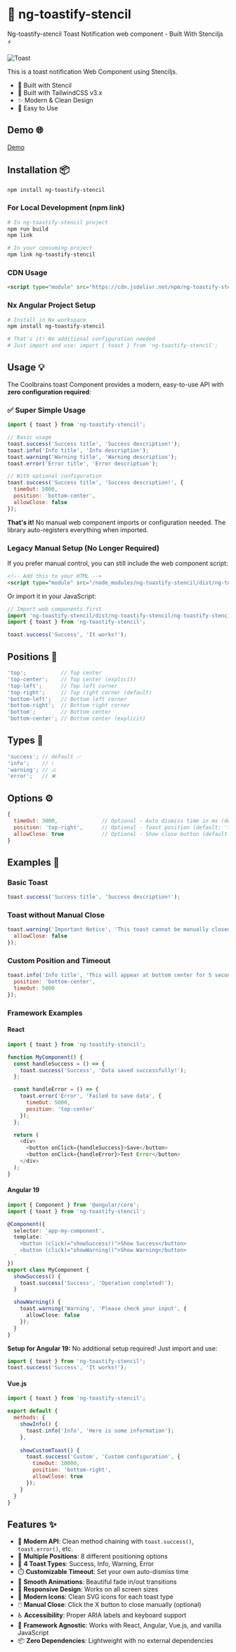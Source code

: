 # 🥂 ng-toastify-stencil

Ng-toastify-stencil Toast Notification web component - Built With Stenciljs ⚡

![Toast](https://github.com/2rohityadav/ng-toastify-stencil/blob/main/ng-toastify-stencil.png?raw=true "Toast")

This is a toast notification Web Component using Stenciljs.

- 🚀 Built with Stencil
- 🎨 Built with TailwindCSS v3.x
- ✨ Modern & Clean Design
- 🎯 Easy to Use

## Demo 🌐

[Demo](https://demo-heyToast.netlify.app/)

## Installation 📦

```bash
npm install ng-toastify-stencil
```

### For Local Development (npm link)
```bash
# In ng-toastify-stencil project
npm run build
npm link

# In your consuming project
npm link ng-toastify-stencil
```

### CDN Usage
```html
<script type="module" src="https://cdn.jsdelivr.net/npm/ng-toastify-stencil@1.0.0/dist/ng-toastify-stencil/ng-toastify-stencil.esm.js"></script>
```

### Nx Angular Project Setup
```bash
# Install in Nx workspace
npm install ng-toastify-stencil

# That's it! No additional configuration needed
# Just import and use: import { toast } from 'ng-toastify-stencil';
```

## Usage 💡

The Coolbrains toast Component provides a modern, easy-to-use API with **zero configuration required**:

### ✅ Super Simple Usage
```javascript
import { toast } from 'ng-toastify-stencil';

// Basic usage
toast.success('Success title', 'Success description!');
toast.info('Info title', 'Info description');
toast.warning('Warning title', 'Warning description');
toast.error('Error title', 'Error description');

// With optional configuration
toast.success('Success title', 'Success description!', {
  timeOut: 5000,
  position: 'bottom-center',
  allowClose: false
});
```

**That's it!** No manual web component imports or configuration needed. The library auto-registers everything when imported.

### Legacy Manual Setup (No Longer Required)

If you prefer manual control, you can still include the web component script:

```html
<!-- Add this to your HTML -->
<script type="module" src="/node_modules/ng-toastify-stencil/dist/ng-toastify-stencil/ng-toastify-stencil.esm.js"></script>
```

Or import it in your JavaScript:
```javascript
// Import web components first
import 'ng-toastify-stencil/dist/ng-toastify-stencil/ng-toastify-stencil.esm.js';
import { toast } from 'ng-toastify-stencil';

toast.success('Success', 'It works!');
```

## Positions 📍

```javascript
'top';           // Top center
'top-center';    // Top center (explicit)
'top-left';      // Top left corner
'top-right';     // Top right corner (default)
'bottom-left';   // Bottom left corner
'bottom-right';  // Bottom right corner
'bottom';        // Bottom center
'bottom-center'; // Bottom center (explicit)
```

## Types 🎨

```javascript
'success'; // default ✅
'info';    // ℹ️
'warning'; // ⚠️
'error';   // ❌
```

## Options ⚙️

```javascript
{
  timeOut: 3000,              // Optional - Auto dismiss time in ms (default: 3000)
  position: 'top-right',      // Optional - Toast position (default: 'top-right')
  allowClose: true            // Optional - Show close button (default: true)
}
```



## Examples 📝

### Basic Toast

```javascript
toast.success('Success title', 'Success description!');
```

### Toast without Manual Close

```javascript
toast.warning('Important Notice', 'This toast cannot be manually closed', {
  allowClose: false
});
```

### Custom Position and Timeout

```javascript
toast.info('Info title', 'This will appear at bottom center for 5 seconds', {
  position: 'bottom-center',
  timeOut: 5000
});
```

### Framework Examples

#### React

```javascript
import { toast } from 'ng-toastify-stencil';

function MyComponent() {
  const handleSuccess = () => {
    toast.success('Success', 'Data saved successfully!');
  };

  const handleError = () => {
    toast.error('Error', 'Failed to save data', {
      timeOut: 5000,
      position: 'top-center'
    });
  };

  return (
    <div>
      <button onClick={handleSuccess}>Save</button>
      <button onClick={handleError}>Test Error</button>
    </div>
  );
}
```

#### Angular 19

```typescript
import { Component } from '@angular/core';
import { toast } from 'ng-toastify-stencil';

@Component({
  selector: 'app-my-component',
  template: `
    <button (click)="showSuccess()">Show Success</button>
    <button (click)="showWarning()">Show Warning</button>
  `
})
export class MyComponent {
  showSuccess() {
    toast.success('Success', 'Operation completed!');
  }

  showWarning() {
    toast.warning('Warning', 'Please check your input', {
      allowClose: false
    });
  }
}
```

**Setup for Angular 19:**
No additional setup required! Just import and use:

```typescript
import { toast } from 'ng-toastify-stencil';
toast.success('Success', 'It works!');
```

#### Vue.js

```javascript
import { toast } from 'ng-toastify-stencil';

export default {
  methods: {
    showInfo() {
      toast.info('Info', 'Here is some information');
    },
    
    showCustomToast() {
      toast.success('Custom', 'Custom configuration', {
        timeOut: 10000,
        position: 'bottom-right',
        allowClose: true
      });
    }
  }
}
```

## Features ✨

- 🚀 **Modern API**: Clean method chaining with `toast.success()`, `toast.error()`, etc.
- 🎯 **Multiple Positions**: 8 different positioning options
- 🎨 **4 Toast Types**: Success, Info, Warning, Error
- ⏱️ **Customizable Timeout**: Set your own auto-dismiss time
- 🎪 **Smooth Animations**: Beautiful fade in/out transitions
- 📱 **Responsive Design**: Works on all screen sizes
- 🎨 **Modern Icons**: Clean SVG icons for each toast type
- 🖱️ **Manual Close**: Click the X button to close manually (optional)
- ♿ **Accessibility**: Proper ARIA labels and keyboard support
- 🔧 **Framework Agnostic**: Works with React, Angular, Vue.js, and vanilla JavaScript
- 📦 **Zero Dependencies**: Lightweight with no external dependencies

